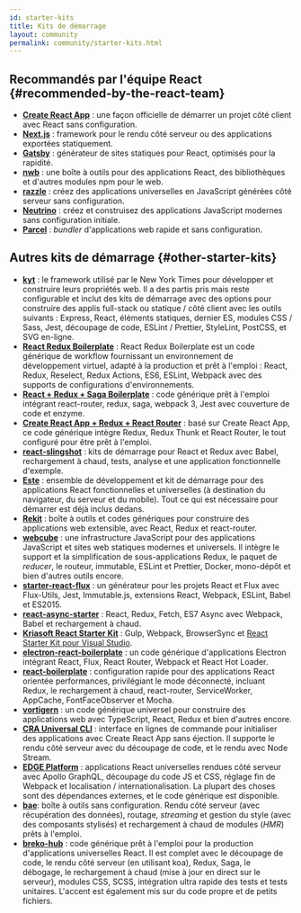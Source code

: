 ```yaml
---
id: starter-kits
title: Kits de démarrage
layout: community
permalink: community/starter-kits.html
---
```


## Recommandés par l'équipe React {#recommended-by-the-react-team}

* **[Create React App](https://github.com/facebook/create-react-app)** : une façon officielle de démarrer un projet côté client avec React sans configuration.
* **[Next.js](https://nextjs.org/)** : framework pour le rendu côté serveur ou des applications exportées statiquement.
* **[Gatsby](https://www.gatsbyjs.org/)** : générateur de sites statiques pour React, optimisés pour la rapidité.
* **[nwb](https://github.com/insin/nwb)** : une boîte à outils pour des applications React, des bibliothèques et d'autres modules npm pour le web.
* **[razzle](https://github.com/jaredpalmer/razzle)** : créez des applications universelles en JavaScript générées côté serveur sans configuration.
* **[Neutrino](https://neutrino.js.org/)** : créez et construisez des applications JavaScript modernes sans configuration initiale.
* **[Parcel](https://parceljs.org)** : *bundler* d'applications web rapide et sans configuration.

## Autres kits de démarrage {#other-starter-kits}

* **[kyt](https://github.com/nytimes/kyt)** : le framework utilisé par le New York Times pour développer et construire leurs propriétés web. Il a des partis pris mais reste configurable et inclut des kits de démarrage avec des options pour construire des applis full-stack ou statique / côté client avec les outils suivants : Express, React, éléments statiques, dernier ES, modules CSS / Sass, Jest, découpage de code, ESLint / Prettier, StyleLint, PostCSS, et SVG en-ligne.
* **[React Redux Boilerplate](https://github.com/iroy2000/react-redux-boilerplate)** : React Redux Boilerplate est un code générique de workflow fournissant un environnement de développement virtuel, adapté à la production et prêt à l'emploi : React, Redux, Reselect, Redux Actions, ES6, ESLint, Webpack avec des supports de configurations d'environnements.
* **[React + Redux + Saga Boilerplate](https://github.com/gilbarbara/react-redux-saga-boilerplate)** : code générique prêt à l'emploi intégrant react-router, redux, saga, webpack 3, Jest avec couverture de code et enzyme.
* **[Create React App + Redux + React Router](https://github.com/notrab/create-react-app-redux)** : basé sur Create React App, ce code générique intègre Redux, Redux Thunk et React Router, le tout configuré pour être prêt à l'emploi.
* **[react-slingshot](https://github.com/coryhouse/react-slingshot)** : kits de démarrage pour React et Redux avec Babel, rechargement à chaud, tests, analyse et une application fonctionnelle d'exemple.
* **[Este](https://github.com/este/este)** : ensemble de développement et kit de démarrage pour des applications React fonctionnelles et universelles (à destination du navigateur, du serveur et du mobile). Tout ce qui est nécessaire pour démarrer est déjà inclus dedans.
* **[Rekit](https://github.com/supnate/rekit)** : boîte à outils et codes génériques pour construire des applications web extensible, avec React, Redux et react-router.
* **[webcube](https://github.com/dexteryy/Project-WebCube)** : une infrastructure JavaScript pour des applications JavaScript et sites web statiques modernes et universels. Il intègre le support et la simplification de sous-applications Redux, le paquet de *reducer*, le routeur, immutable, ESLint et Prettier, Docker, mono-dépôt et bien d'autres outils encore.
 * **[starter-react-flux](https://github.com/SokichiFujita/starter-react-flux)** : un générateur pour les projets React et Flux avec Flux-Utils, Jest, Immutable.js, extensions React, Webpack, ESLint, Babel et ES2015.
 * **[react-async-starter](https://github.com/didierfranc/react-async-starter)** : React, Redux, Fetch, ES7 Async avec Webpack, Babel et rechargement à chaud.
 * **[Kriasoft React Starter Kit](https://github.com/kriasoft/react-starter-kit)** : Gulp, Webpack, BrowserSync et [React Starter Kit pour Visual Studio](https://marketplace.visualstudio.com/items?itemName=KonstantinTarkus.ReactjsStarterKit).
 * **[electron-react-boilerplate](https://github.com/chentsulin/electron-react-boilerplate)** : un code générique d'applications Electron intégrant React, Flux, React Router, Webpack et React Hot Loader.
 * **[react-boilerplate](https://github.com/mxstbr/react-boilerplate)** : configuration rapide pour des applications React orientée performances, privilégiant le mode déconnecté, incluant Redux, le rechargement à chaud, react-router, ServiceWorker, AppCache, FontFaceObserver et Mocha.
 * **[vortigern](https://github.com/barbar/vortigern)** : un code générique universel pour construire des applications web avec TypeScript, React, Redux et bien d'autres encore.
 * **[CRA Universal CLI](https://github.com/antonybudianto/cra-universal)** : interface en lignes de commande pour initialiser des applications avec Create React App sans éjection. Il supporte le rendu côté serveur avec du découpage de code, et le rendu avec Node Stream.
 * **[EDGE Platform](https://github.com/sebastian-software/edge)** : applications React universelles rendues côté serveur avec Apollo GraphQL, découpage du code JS et CSS, réglage fin de Webpack et localisation / internationalisation. La plupart des choses sont des dépendances externes, et le code générique est disponible.
 * **[bae](https://github.com/siddharthkp/bae)**: boîte à outils sans configuration. Rendu côté serveur (avec récupération des données), routage, *streaming* et gestion du style (avec des composants stylisés) et rechargement à chaud de modules (*HMR*) prêts à l'emploi.
 * **[breko-hub](https://github.com/tomatau/breko-hub)** : code générique prêt à l'emploi pour la production d'applications universelles React. Il est complet avec le découpage de code, le rendu côté serveur (en utilisant koa), Redux, Saga, le débogage, le rechargement à chaud (mise à jour en direct sur le serveur), modules CSS, SCSS, intégration ultra rapide des tests et tests unitaires. L'accent est également mis sur du code propre et de petits fichiers.
